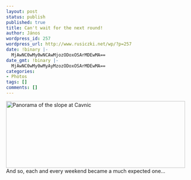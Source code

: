 ```yaml
---
layout: post
status: publish
published: true
title: Can't wait for the next round!
author: János
wordpress_id: 257
wordpress_url: http://www.rusiczki.net/wp/?p=257
date: !binary |-
  MjAwNC0wMy0wNCAwMjozODoxOSArMDEwMA==
date_gmt: !binary |-
  MjAwNC0wMy0wMyAyMzozODoxOSArMDEwMA==
categories:
- Photos
tags: []
comments: []
---
```

<p><a href="http://www.rusiczki.net/blog/blogpics/cavnic_panorama.php" onclick="window.open('http://www.rusiczki.net/blog/blogpics/cavnic_panorama.php','popup','width=1023,height=383,scrollbars=no,resizable=no,toolbar=no,directories=no,location=no,menubar=no,status=no,left=0,top=0'); return false"><img src="http://www.rusiczki.net/blog/blogpics/cavnic_panorama-thumb.jpg" width="490" height="183" border="0" class="image" alt="Panorama of the slope at Cavnic" /></a><br />
And so, each and every weekend became a much expected one...</p>
